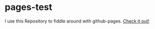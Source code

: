 # pages-test

I use this Repository to fiddle around with github-pages. [Check it out!](https://sxmple-davidschmidt.github.io/pages-test/)
